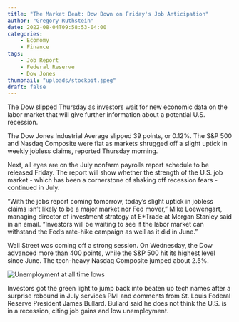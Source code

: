 ```yaml
---
title: "The Market Beat: Dow Down on Friday's Job Anticipation"
author: "Gregory Ruthstein"
date: 2022-08-04T09:58:53-04:00
categories: 
    - Economy
    - Finance
tags:
    - Job Report
    - Federal Reserve
    - Dow Jones
thumbnail: "uploads/stockpit.jpeg"
draft: false
---
```


The Dow slipped Thursday as investors wait for new economic data on the labor market that will give further information about a potential U.S. recession.

The Dow Jones Industrial Average slipped 39 points, or 0.12%. The S&P 500 and Nasdaq Composite were flat as markets shrugged off a slight uptick in weekly jobless claims, reported Thursday morning.

Next, all eyes are on the July nonfarm payrolls report schedule to be released Friday. The report will show whether the strength of the U.S. job market - which has been a cornerstone of shaking off recession fears - continued in July.

“With the jobs report coming tomorrow, today’s slight uptick in jobless claims isn’t likely to be a major market nor Fed mover,” Mike Loewengart, managing director of investment strategy at E*Trade at Morgan Stanley said in an email. “Investors will be waiting to see if the labor market can withstand the Fed’s rate-hike campaign as well as it did in June.”

Wall Street was coming off a strong session. On Wednesday, the Dow advanced more than 400 points, while the S&P 500 hit its highest level since June. The tech-heavy Nasdaq Composite jumped about 2.5%.

![Unemployment at all time lows](uploads/civilian-unemployment-ra.jpeg)

Investors got the green light to jump back into beaten up tech names after a surprise rebound in July services PMI and comments from St. Louis Federal Reserve President James Bullard. Bullard said he does not think the U.S. is in a recession, citing job gains and low unemployment.

